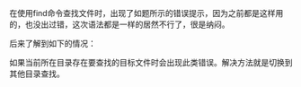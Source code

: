 在使用find命令查找文件时，出现了如题所示的错误提示，因为之前都是这样用的，也没出过错，这次语法都是一样的居然不行了，很是纳闷。

后来了解到如下的情况：

如果当前所在目录存在要查找的目标文件时会出现此类错误。解决方法就是切换到其他目录查找。